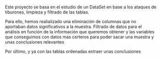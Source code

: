 Este proyecto se basa en el estudio de un DataSet en base a los ataques de tiburones, limpieza y filtrado de las tablas.

Para ello, hemos realializado una eliminación de columnas que no aportaban datos significativos a la muestra. Filtrado de datos para el análisis en función de la información que queremos obtener y las variables que conseguimos con datos mas certeros para poder sacar una muestra y unas conclusiones relevantes

Por último, y ya con las tablas ordenadas extraer unas conclusiones